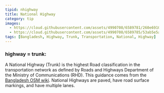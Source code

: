 ```yaml
---
tipid: nhighway
title: National Highway
category: tip
images:
  - https://cloud.githubusercontent.com/assets/4990708/6589781/260e6910-c77c-11e4-9d70-b6f8b0dd3895.PNG
  - https://cloud.githubusercontent.com/assets/4990708/6589785/53ab5e5a-c77c-11e4-99e4-ead5818b8a6f.PNG
tags: [Bangladesh, Highway, Trunk, Transportation, National, Highway]
---
```


### highway = trunk:

A National Highway (Trunk) is the highest Road classification in the transportation network as defined by Roads and Highways Department of the Ministry of Communications (RHD).  This guidance comes from the [Bangladesh OSM wiki](http://wiki.openstreetmap.org/wiki/WikiProject_Bangladesh). National Highways are paved, have road surface markings, and have multiple lanes. 
